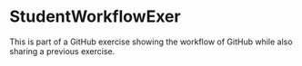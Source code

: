 # StudentWorkflowExer
This is part of a GitHub exercise showing the workflow of GitHub while also sharing a previous exercise.
